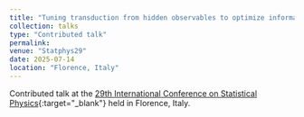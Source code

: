 ```yaml
---
title: "Tuning transduction from hidden observables to optimize information harvesting with a limited energy budget"
collection: talks
type: "Contributed talk"
permalink:
venue: "Statphys29"
date: 2025-07-14
location: "Florence, Italy"
---
```


Contributed talk at the [29th International Conference on Statistical Physics](https://statphys29.org/){:target="_blank"}<!--_--> held in Florence, Italy.